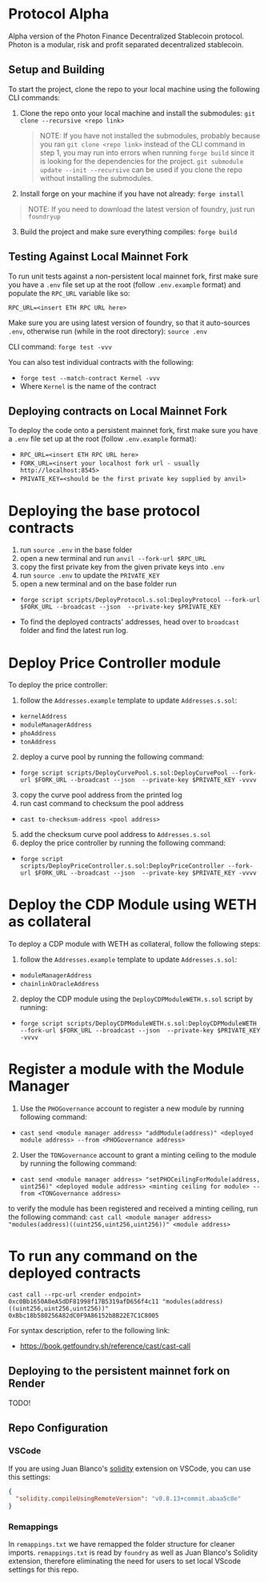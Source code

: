# Protocol Alpha
Alpha version of the Photon Finance Decentralized Stablecoin protocol. Photon is a modular, risk and profit separated decentralized stablecoin.

## Setup and Building
To start the project, clone the repo to your local machine using the following CLI commands:

1. Clone the repo onto your local machine and install the submodules: `git clone --recursive <repo link>`

   > NOTE: If you have not installed the submodules, probably because you ran `git clone <repo link>` instead of the CLI command in step 1, you may run into errors when running `forge build` since it is looking for the dependencies for the project. `git submodule update --init --recursive` can be used if you clone the repo without installing the submodules.

2. Install forge on your machine if you have not already: `forge install`

> NOTE: If you need to download the latest version of foundry, just run `foundryup` 

3. Build the project and make sure everything compiles: `forge build`

## Testing Against Local Mainnet Fork
To run unit tests against a non-persistent local mainnet fork, first make sure you have a `.env` file set up at the root (follow `.env.example` format) and populate the `RPC_URL` variable like so:

`RPC_URL=<insert ETH RPC URL here>`

Make sure you are using latest version of foundry, so that it auto-sources `.env`, otherwise run (while in the root directory): `source .env`

CLI command: `forge test -vvv`

You can also test individual contracts with the following:
- `forge test --match-contract Kernel -vvv`
- Where `Kernel` is the name of the contract

## Deploying contracts on Local Mainnet Fork
To deploy the code onto a persistent mainnet fork, first make sure you have a `.env` file set up at the root (follow `.env.example` format):

- ```RPC_URL=<insert ETH RPC URL here>```
- ```FORK_URL=<insert your localhost fork url - usually http://localhost:8545>```
- ```PRIVATE_KEY=<should be the first private key supplied by anvil>```

# Deploying the base protocol contracts

1. run `source .env` in the base folder
2. open a new terminal and run `anvil --fork-url $RPC_URL`
3. copy the first private key from the given private keys into `.env`
4. run `source .env` to update the `PRIVATE_KEY`
5. open a new terminal and on the base folder run 
- ```forge script scripts/DeployProtocol.s.sol:DeployProtocol --fork-url $FORK_URL --broadcast --json  --private-key $PRIVATE_KEY```

- To find the deployed contracts' addresses, head over to `broadcast` folder and find the latest run log.

# Deploy Price Controller module

To deploy the price controller:
1. follow the `Addresses.example` template to update `Addresses.s.sol`:
- ```kernelAddress```
- ```moduleManagerAddress```
- ```phoAddress```
- ```tonAddress```

2. deploy a curve pool by running the following command:
- ```forge script scripts/DeployCurvePool.s.sol:DeployCurvePool --fork-url $FORK_URL --broadcast --json  --private-key $PRIVATE_KEY -vvvv```
3. copy the curve pool address from the printed log
4. run cast command to checksum the pool address
- ```cast to-checksum-address <pool address>```
5. add the checksum curve pool address to `Addresses.s.sol`
6. deploy the price controller by running the following command:
- ```forge script scripts/DeployPriceController.s.sol:DeployPriceController --fork-url $FORK_URL --broadcast --json  --private-key $PRIVATE_KEY -vvvv```

# Deploy the CDP Module using WETH as collateral

To deploy a CDP module with WETH as collateral, follow the following steps:
1. follow the `Addresses.example` template to update `Addresses.s.sol`:
- ```moduleManagerAddress```
- ```chainlinkOracleAddress```

2. deploy the CDP module using the ```DeployCDPModuleWETH.s.sol``` script by running:
- ```forge script scripts/DeployCDPModuleWETH.s.sol:DeployCDPModuleWETH --fork-url $FORK_URL --broadcast --json  --private-key $PRIVATE_KEY -vvvv```

# Register a module with the Module Manager

1. Use the ```PHOGovernance``` account to register a new module by running following command:
- ```cast send <module manager address> "addModule(address)" <deployed module address> --from <PHOGovernance address>``` 
2. User the ```TONGovernance``` account to grant a minting ceiling to the module by running the following command:
- ```cast send <module manager address> "setPHOCeilingForModule(address, uint256)" <deployed module address> <minting ceiling for module> --from <TONGovernance address>``` 

to verify the module has been registered and received a minting ceiling, run the following command:
```cast call <module manager address> "modules(address)((uint256,uint256,uint256))" <module address>```

# To run any command on the deployed contracts

```cast call --rpc-url <render endpoint> 0xc0Bb1650A8eA5dDF81998f17B5319afD656f4c11 "modules(address)((uint256,uint256,uint256))" 0xBbc18b580256A82dC0F9A86152b8B22E7C1C8005```

For syntax description, refer to the following link:
- https://book.getfoundry.sh/reference/cast/cast-call

## Deploying to the persistent mainnet fork on Render
TODO!

## Repo Configuration
### VSCode
If you are using Juan Blanco's [solidity](https://marketplace.visualstudio.com/items?itemName=JuanBlanco.solidity) extension on VSCode, you can use this settings:

```json
{
  "solidity.compileUsingRemoteVersion": "v0.8.13+commit.abaa5c0e"
}
```

### Remappings
In `remappings.txt` we have remapped the folder structure for cleaner imports. `remappings.txt` is read by `foundry` as well as Juan Blanco's Solidity extension, therefore eliminating the need for users to set local VScode settings for this repo.